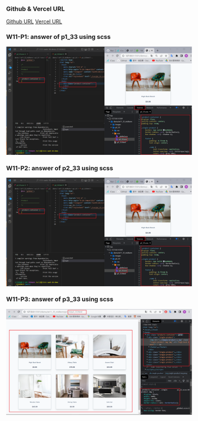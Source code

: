 ### Github & Vercel URL

[Github URL](https://github.com/Nanu17/1111-sweb-1N-demo-211410633)
[Vercel URL](https://1111-sweb-1-n-demo-211410633.vercel.app/)

### W11-P1: answer of p1_33 using scss

![](w11-p1.png)

### W11-P2: answer of p2_33 using scss

![](w11-p2.png)

### W11-P3: answer of p3_33 using scss

![](w11-p3.png)